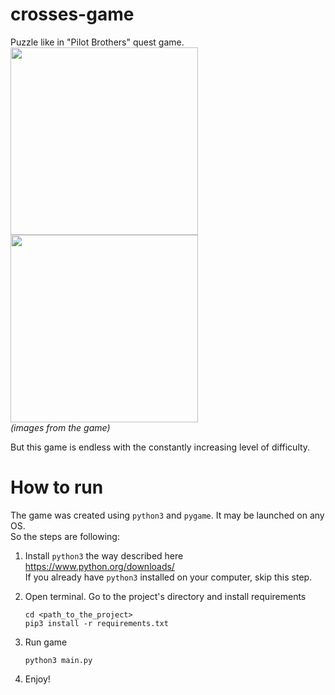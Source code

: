 # crosses-game
Puzzle like in "Pilot Brothers" quest game.  
<img src='https://user-images.githubusercontent.com/12399047/162591428-feb8ab20-95ef-45fa-864d-1623719ae3cd.jpg' height=300>
<img src='https://user-images.githubusercontent.com/12399047/162591433-0baaf3aa-4ee7-4421-9ce9-af69ad5e85ea.jpg' height=300>  
_(images from the game)_

But this game is endless with the constantly increasing level of difficulty.


# How to run
The game was created using `python3` and `pygame`. It may be launched on any OS.  
So the steps are following:
1. Install `python3` the way described here https://www.python.org/downloads/  
   If you already have `python3` installed on your computer, skip this step.
   
2. Open terminal.
   Go to the project's directory and install requirements
   ```
   cd <path_to_the_project>
   pip3 install -r requirements.txt
   ```
   
3. Run game
   ```
   python3 main.py
   ```
   
4. Enjoy!
